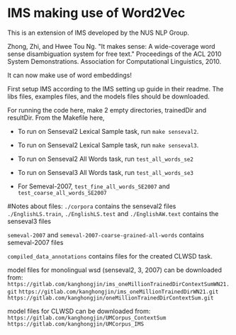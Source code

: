 IMS making use of Word2Vec
=========================

This is an extension of IMS developed by the NUS NLP Group.

Zhong, Zhi, and Hwee Tou Ng. "It makes sense: A wide-coverage word sense disambiguation system for free text." Proceedings of the ACL 2010 System Demonstrations. Association for Computational Linguistics, 2010.


It can now make use of word embeddings!

First setup IMS according to the IMS setting up guide in their readme.
The libs files, examples files, and the models files should be downloaded.

For running the code here, make 2 empty directories, trainedDir and resultDir.
From the Makefile here,
* To run on Senseval2 Lexical Sample task, run `make senseval2`.
* To run on Senseval2 Lexical Sample task, run `make senseval3`.

* To run on Senseval2 All Words task, run `test_all_words_se2`
* To run on Senseval3 All Words task, run `test_all_words_se3`
* For Semeval-2007, `test_fine_all_words_SE2007` and `test_coarse_all_words_SE2007`


#Notes about files:
`./corpora` contains the senseval2 files
`./EnglishLS.train`, `./EnglishLS.test` and `./EnglishAW.text` contains the senseval3 files

`semeval-2007` and `semeval-2007-coarse-grained-all-words` contains semeval-2007 files

`compiled_data_annotations` contains files for the created CLWSD task. 

model files for monolingual wsd (senseval2, 3, 2007) can be downloaded from:
`https://gitlab.com/kanghongjin/ims_oneMillionTrainedDirContextSumWN21.git`
`https://gitlab.com/kanghongjin/ims_oneMillionTrainedDirWN21.git`
`https://gitlab.com/kanghongjin/oneMillionTrainedDirContextSum.git `

model files for CLWSD can be downloaded from:
`https://gitlab.com/kanghongjin/UMCorpus_ContextSum`
`https://gitlab.com/kanghongjin/UMCorpus_IMS`


